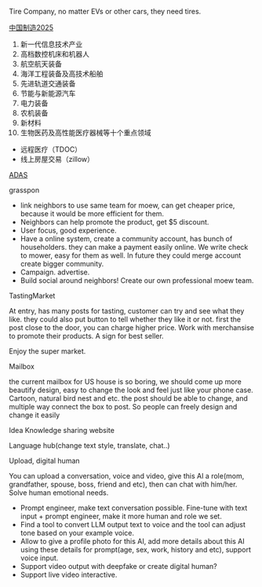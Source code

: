 Tire Company, no matter EVs or other cars, they need tires.

[中国制造2025](https://baike.baidu.com/item/%E4%B8%AD%E5%9B%BD%E5%88%B6%E9%80%A02025#reference-[4]-16399676-wrap)
1. 新一代信息技术产业
2. 高档数控机床和机器人
3. 航空航天装备
4. 海洋工程装备及高技术船舶
5. 先进轨道交通装备
6. 节能与新能源汽车
7. 电力装备
8. 农机装备
9. 新材料
10. 生物医药及高性能医疗器械等十个重点领域


- 远程医疗（TDOC）
- 线上房屋交易（zillow）


[ADAS](https://www.cbinsights.com/research/autonomous-driverless-vehicles-corporations-list/?fbclid=IwAR3x1M7G-NlxI_NQXFnvmdPNH9q1bV-0ZrJHEQnM_exvQ6cIS6Qzk8rFs9c)

grasspon
- link neighbors to use same team for moew, can get cheaper price, because it would be more efficient for them.
- Neighbors can help promote the product, get $5 discount.
- User focus, good experience.
- Have a online system, create a community account, has bunch of householders. they can make a payment easily online. We write check to mower, easy for them as well. In future they could merge account create bigger community.
- Campaign. advertise. 
- Build social around neighbors! Create our own professional moew team. 


TastingMarket

At entry, has many posts for tasting, customer can try and see what they like. they could also put button to tell whether they like it or not. first the post close to the door, you can charge higher price. Work with merchansise to promote their products. A sign for best seller.

Enjoy the super market. 


Mailbox

the current mailbox for US house is so boring, we should come up more beautify design, easy to change the look and feel just like your phone case. Cartoon, natural bird nest and etc. the post should be able to change, and multiple way connect the box to post. So people can freely design and change it easily

Idea Knowledge sharing website

Language hub(change text style, translate, chat..)

Upload, digital human

You can upload a conversation, voice and video, give this AI a role(mom, grandfather, spouse, boss, friend and etc), then can chat with him/her.
Solve human emotional needs. 

- Prompt engineer, make text conversation possible. Fine-tune with text input + prompt engineer, make it more human and role we set.
- Find a tool to convert LLM output text to voice and the tool can adjust tone based on your example voice.
- Allow to give a profile photo for this AI, add more details about this AI using these details for prompt(age, sex, work, history and etc), support voice input.
- Support video output with deepfake or create digital human?
- Support live video interactive. 






